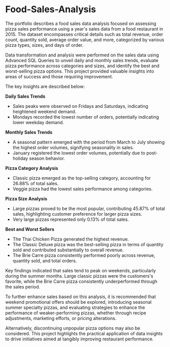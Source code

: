 # Food-Sales-Analysis
The portfolio describes a food sales data analysis focused on assessing pizza sales performance using a year's sales data from a food restaurant in 2015. The dataset encompasses critical details such as total revenue, order count, quantity sold, average order value, and more, categorized by various pizza types, sizes, and days of order.

Data transformation and analysis were performed on the sales data using Advanced SQL Queries to unveil daily and monthly sales trends, evaluate pizza performance across categories and sizes, and identify the best and worst-selling pizza options. This project provided valuable insights into areas of success and those requiring improvement. 

The key insights are described below: 

**Daily Sales Trends**
- Sales peaks were observed on Fridays and Saturdays, indicating heightened weekend demand.
- Mondays recorded the lowest number of orders, potentially indicating lower weekday demand.

**Monthly Sales Trends**
- A seasonal pattern emerged with the period from March to July showing the highest order volumes, signifying seasonality in sales.
- January registered the lowest order volumes, potentially due to post-holiday season behavior.

**Pizza Category Analysis**
- Classic pizza emerged as the top-selling category, accounting for 26.88% of total sales.
- Veggie pizza had the lowest sales performance among categories.

**Pizza Size Analysis**
- Large pizzas proved to be the most popular, contributing 45.87% of total sales, highlighting customer preference for larger pizza sizes.
- Very large pizzas represented only 0.13% of total sales.

**Best and Worst Sellers**
- The Thai Chicken Pizza generated the highest revenue.
- The Classic Deluxe pizza was the best-selling pizza in terms of quantity sold and contributed substantially to overall revenue.
- The Brie Carre pizza consistently performed poorly across revenue, quantity sold, and total orders.

Key findings indicated that sales tend to peak on weekends, particularly during the summer months. Large classic pizzas were the customers's favorite, while the Brie Carre pizza consistently underperformed through the sales period.

To further enhance sales based on this analysis, it is recommended that weekend promotional offers should be explored, introducing seasonal summer specialty pizzas, and evaluating strategies to enhance the performance of weaker-performing pizzas, whether through recipe adjustments, marketing efforts, or pricing alterations. 

Alternatively, discontinuing unpopular pizza options may also be considered. This project highlights the practical application of data insights to drive initiatives aimed at tangibly improving restaurant performance.


